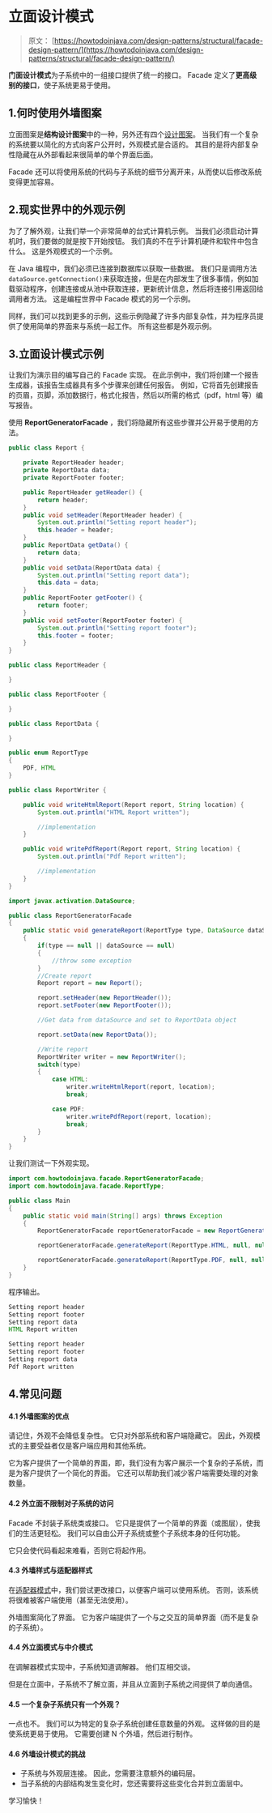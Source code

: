 # 立面设计模式

> 原文： [https://howtodoinjava.com/design-patterns/structural/facade-design-pattern/](https://howtodoinjava.com/design-patterns/structural/facade-design-pattern/)

**门面设计模式**为子系统中的一组接口提供了统一的接口。 Facade 定义了**更高级别的接口**，使子系统更易于使用。

## 1.何时使用外墙图案

立面图案是**结构设计图案**中的一种，另外还有四个[设计图案](https://howtodoinjava.com/gang-of-four-java-design-patterns/)。 当我们有一个复杂的系统要以简化的方式向客户公开时，外观模式是合适的。 其目的是将内部复杂性隐藏在从外部看起来很简单的单个界面后面。

Facade 还可以将使用系统的代码与子系统的细节分离开来，从而使以后修改系统变得更加容易。

## 2.现实世界中的外观示例

为了了解外观，让我们举一个非常简单的台式计算机示例。 当我们必须启动计算机时，我们要做的就是按下开始按钮。 我们真的不在乎计算机硬件和软件中包含什么。 这是外观模式的一个示例。

在 Java 编程中，我们必须已连接到数据库以获取一些数据。 我们只是调用方法`dataSource.getConnection()`来获取连接，但是在内部发生了很多事情，例如加载驱动程序，创建连接或从池中获取连接，更新统计信息，然后将连接引用返回给调用者方法。 这是编程世界中 Facade 模式的另一个示例。

同样，我们可以找到更多的示例，这些示例隐藏了许多内部复杂性，并为程序员提供了使用简单的界面来与系统一起工作。 所有这些都是外观示例。

## 3.立面设计模式示例

让我们为演示目的编写自己的 Facade 实现。 在此示例中，我们将创建一个报告生成器，该报告生成器具有多个步骤来创建任何报告。 例如，它将首先创建报告的页眉，页脚，添加数据行，格式化报告，然后以所需的格式（pdf，html 等）编写报告。

使用 **ReportGeneratorFacade** ，我们将隐藏所有这些步骤并公开易于使用的方法。

```java
public class Report {

	private ReportHeader header;
	private ReportData data;
	private ReportFooter footer;

	public ReportHeader getHeader() {
		return header;
	}
	public void setHeader(ReportHeader header) {
		System.out.println("Setting report header");
		this.header = header;
	}
	public ReportData getData() {
		return data;
	}
	public void setData(ReportData data) {
		System.out.println("Setting report data");
		this.data = data;
	}
	public ReportFooter getFooter() {
		return footer;
	}
	public void setFooter(ReportFooter footer) {
		System.out.println("Setting report footer");
		this.footer = footer;
	}
}

```

```java
public class ReportHeader {

}

```

```java
public class ReportFooter {

}

```

```java
public class ReportData {

}

```

```java
public enum ReportType 
{
	PDF, HTML
}

```

```java
public class ReportWriter {

	public void writeHtmlReport(Report report, String location) {
		System.out.println("HTML Report written");

		//implementation
	}

	public void writePdfReport(Report report, String location) {
		System.out.println("Pdf Report written");

		//implementation
	}
}

```

```java
import javax.activation.DataSource;

public class ReportGeneratorFacade 
{
	public static void generateReport(ReportType type, DataSource dataSource, String location) 
	{
		if(type == null || dataSource == null) 
		{
			//throw some exception
		}
		//Create report
		Report report = new Report();

		report.setHeader(new ReportHeader());
		report.setFooter(new ReportFooter());

		//Get data from dataSource and set to ReportData object

		report.setData(new ReportData());

		//Write report
		ReportWriter writer = new ReportWriter();
		switch(type) 
		{
			case HTML:
				writer.writeHtmlReport(report, location);
				break;

			case PDF:
				writer.writePdfReport(report, location);
				break;
		}
	}
}

```

让我们测试一下外观实现。

```java
import com.howtodoinjava.facade.ReportGeneratorFacade;
import com.howtodoinjava.facade.ReportType;

public class Main 
{
	public static void main(String[] args) throws Exception
	{
		ReportGeneratorFacade reportGeneratorFacade = new ReportGeneratorFacade();

		reportGeneratorFacade.generateReport(ReportType.HTML, null, null);

		reportGeneratorFacade.generateReport(ReportType.PDF, null, null);
	}
}

```

程序输出。

```java
Setting report header
Setting report footer
Setting report data
HTML Report written

Setting report header
Setting report footer
Setting report data
Pdf Report written

```

## 4.常见问题

#### 4.1 外墙图案的优点

请记住，外观不会降低复杂性。 它只对外部系统和客户端隐藏它。 因此，外观模式的主要受益者仅是客户端应用和其他系统。

它为客户提供了一个简单的界面，即，我们没有为客户展示一个复杂的子系统，而是为客户提供了一个简化的界面。 它还可以帮助我们减少客户端需要处理的对象数量。

#### 4.2 外立面不限制对子系统的访问

Facade 不封装子系统类或接口。 它只是提供了一个简单的界面（或图层），使我们的生活更轻松。 我们可以自由公开子系统或整个子系统本身的任何功能。

它只会使代码看起来难看，否则它将起作用。

#### 4.3 外墙样式与适配器样式

在[适配器模式](https://howtodoinjava.com/design-patterns/structural/adapter-design-pattern-in-java/)中，我们尝试更改接口，以便客户端可以使用系统。 否则，该系统将很难被客户端使用（甚至无法使用）。

外墙图案简化了界面。 它为客户端提供了一个与之交互的简单界面（而不是复杂的子系统）。

#### 4.4 外立面模式与中介模式

在调解器模式实现中，子系统知道调解器。 他们互相交谈。

但是在立面中，子系统不了解立面，并且从立面到子系统之间提供了单向通信。

#### 4.5 一个复杂子系统只有一个外观？

一点也不。 我们可以为特定的复杂子系统创建任意数量的外观。 这样做的目的是使系统更易于使用。 它需要创建 N 个外墙，然后进行制作。

#### 4.6 外墙设计模式的挑战

*   子系统与外观层连接。 因此，您需要注意额外的编码层。
*   当子系统的内部结构发生变化时，您还需要将这些变化合并到立面层中。

学习愉快！